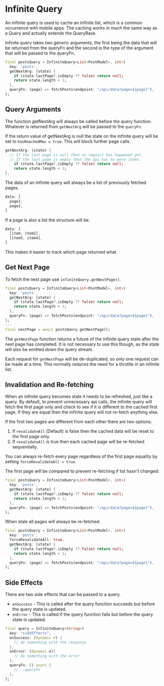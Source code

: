 # Infinite Query

An infinite query is used to cache an infinite list, which is a common occurrence with mobile apps. The caching works
in much the same way as a Query and actually extends the QueryBase.

Infinite query takes two generic arguments, the first being the data that will be returned from the queryFn and the
second is the type of the argument that will be passed to the queryFn.

```dart
final postsQuery = InfiniteQuery<List<PostModel>, int>(
  key: 'posts',
  getNextArg: (state) {
    if (state.lastPage?.isEmpty ?? false) return null;
    return state.length + 1;
  },
  queryFn: (page) => fetchPosts(endpoint: "/api/data?page=${page}"),
);
```

## Query Arguments

The function getNextArg will always be called before the query function. Whatever is returned from `getNextArg` will be
passed to the `queryFn`. 

If the return value of getNextArg is null the state on the infinite query will be set to
`hasReachedMax = true`. This will block further page calls.
```dart
getNextArg: (state) {
  // If the last page is null then no request has happened yet. 
  // If the last page is empty then the api has no more items.
    if (state.lastPage?.isEmpty ?? false) return null;
    return state.length + 1;
},
```

The data of an infinite query will always be a list of previously fetched pages. 
```dart
data: [
  page1, 
  page2,
]
```
If a page is also a list the structure will be. 

```dart
data: [
  [item, item2],
  [item3, item4],
]
```
This makes it easier to track which page returned what.

## Get Next Page
To fetch the next page use `infiniteQuery.getNextPage()`.

```dart
final postsQuery = InfiniteQuery<List<PostModel>, int>(
  key: 'posts',
  getNextArg: (state) {
    if (state.lastPage?.isEmpty ?? false) return null;
    return state.length + 1;
  },
  queryFn: (page) => fetchPosts(endpoint: "/api/data?page=${page}"),
);
---
final nextPage = await postsQuery.getNextPage();
```
The `getNextPage` function returns a future of the infinite query state after the next page has completed. It is not 
necessary to use this though, as the state will also be emitted down the query stream.

Each request for `getNextPage` will be de-duplicated, so only one request can be made at a time. This normally reduces 
the need for a throttle in an infinite list.

## Invalidation and Re-fetching

When an infinite query becomes stale it needs to be refreshed, just like a query. By default, to prevent unnecessary api 
calls, the infinite query will fetch the first page only and check to see if it is different to the cached first page.
If they are equal then the infinite query will not re-fetch anything else.

If the first two pages are different from each other there are two options: 
1. If `revalidateAll` (Default) is false then the cached data will be reset to the first page only. 
2. If `revalidateAll` is true then each cached page will be re-fetched sequentially.

You can always re-fetch every page regardless of the first page equality by setting `forceRevalidateAll = true`.


The first page will be compared to prevent re-fetching if list hasn't changed:
```dart
final postsQuery = InfiniteQuery<List<PostModel>, int>(
  key: 'posts',
  getNextArg: (state) {
    if (state.lastPage?.isEmpty ?? false) return null;
    return state.length + 1;
  },
  queryFn: (page) => fetchPosts(endpoint: "/api/data?page=${page}"),
);
```

When stale all pages will always be re-fetched:
```dart
final postsQuery = InfiniteQuery<List<PostModel>, int>(
  key: 'posts',
  forceRevalidateAll: true,
  getNextArg: (state) {
    if (state.lastPage?.isEmpty ?? false) return null;
    return state.length + 1;
  },
  queryFn: (page) => fetchPosts(endpoint: "/api/data?page=${page}"),
);
```

## Side Effects

There are two side effects that can be passed to a query.
- `onSuccess` - This is called after the query function succeeds but before the query state is updated.
- `onError` - This is called if the query function fails but before the query state is updated.
```dart
final query = InfiniteQuery<String>(
  key: "sideEffects",
  onSuccess: (dynamic r) { 
    // do something with the response
  },
  onError: (dynamic e){
    // do something with the error
  },
  queryFn: () async {
    //...queryFn
  },
);
```



